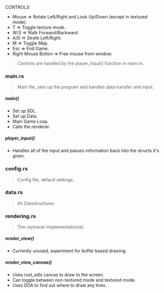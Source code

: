 CONTROLS:
- Mouse => Rotate Left/Right and Look Up/Down (except in textured mode).
- T => Toggle texture mode.
- W/S => Walk Forward/Backward.
- A/D => Strafe Left/Right.
- M => Toggle Map.
- Esc => End Game.
- Right Mouse Button => Free mouse from window.

> Controls are handled by the player_input() function in main.rs.

### main.rs
> Main file, sets up the program and handles data transfer and input.

##### main()
- Set up SDL.
- Set up Data.
- Main Game Loop.
- Calls the renderer.

##### player_input()
- Handles all of the input and passes information back into the structs it's given.

### config.rs
> Config file, default settings.

### data.rs
> All Datastructures

### rendering.rs
> The raytracer implementation(s).

##### render_view()
- Currently unused, experiment for buffer based drawing.

##### render_view_canvas()
- Uses rust_sdls canvas to draw to the screen.
- Can toggle between non-textured mode and textured mode.
- Uses DDA to find out where to draw any lines.

